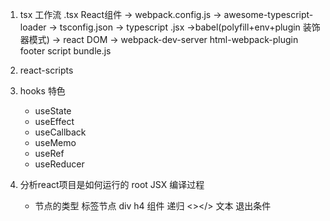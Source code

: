 1. tsx 工作流
    .tsx React组件 -> webpack.config.js -> awesome-typescript-loader -> tsconfig.json -> typescript .jsx ->babel(polyfill+env+plugin 装饰器模式) -> react DOM -> webpack-dev-server html-webpack-plugin footer script bundle.js

2. react-scripts

3. hooks 特色
    - useState
    - useEffect
    - useCallback
    - useMemo
    - useRef
    - useReducer

4. 分析react项目是如何运行的
    root
    JSX 编译过程
    - 节点的类型
        标签节点  div h4
        组件  递归
        <></>
        文本 退出条件